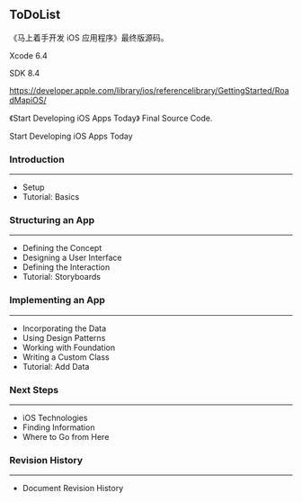 ToDoList
---

《马上着手开发 iOS 应用程序》最终版源码。

Xcode 6.4

SDK 8.4

<https://developer.apple.com/library/ios/referencelibrary/GettingStarted/RoadMapiOS/>

《Start Developing iOS Apps Today》 Final Source Code.

Start Developing iOS Apps Today

### Introduction
---

* Setup
* Tutorial: Basics

### Structuring an App
---

* Defining the Concept
* Designing a User Interface
* Defining the Interaction
* Tutorial: Storyboards

### Implementing an App
---

* Incorporating the Data
* Using Design Patterns
* Working with Foundation
* Writing a Custom Class
* Tutorial: Add Data

### Next Steps
---

* iOS Technologies
* Finding Information
* Where to Go from Here

### Revision History
---

* Document Revision History

